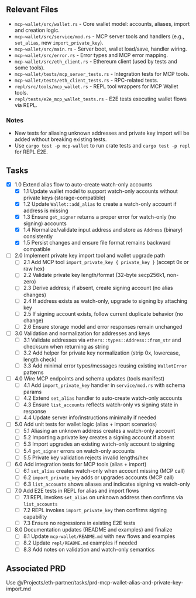 ## Relevant Files

- `mcp-wallet/src/wallet.rs` - Core wallet model: accounts, aliases, import and creation logic.
- `mcp-wallet/src/service/mod.rs` - MCP server tools and handlers (e.g., `set_alias`, new `import_private_key`).
- `mcp-wallet/src/main.rs` - Server boot, wallet load/save, handler wiring.
- `mcp-wallet/src/error.rs` - Error types and MCP error mapping.
- `mcp-wallet/src/eth_client.rs` - Ethereum client (used by tests and some tools).
- `mcp-wallet/tests/mcp_server_tests.rs` - Integration tests for MCP tools.
- `mcp-wallet/tests/eth_client_tests.rs` - RPC-related tests.
- `repl/src/tools/mcp_wallet.rs` - REPL tool wrappers for MCP Wallet tools.
- `repl/tests/e2e_mcp_wallet_tests.rs` - E2E tests executing wallet flows via REPL.

### Notes

- New tests for aliasing unknown addresses and private key import will be added without
  breaking existing tests.
- Use `cargo test -p mcp-wallet` to run crate tests and `cargo test -p repl` for REPL E2E.

## Tasks

- [x] 1.0 Extend alias flow to auto-create watch-only accounts
  - [x] 1.1 Update wallet model to support watch-only accounts without private keys (storage-compatible)
  - [x] 1.2 Update `Wallet::add_alias` to create a watch-only account if address is missing
  - [x] 1.3 Ensure `get_signer` returns a proper error for watch-only (no signing) accounts
  - [x] 1.4 Normalize/validate input address and store as `Address` (binary) consistently
  - [x] 1.5 Persist changes and ensure file format remains backward compatible

- [ ] 2.0 Implement private key import tool and wallet upgrade path
  - [ ] 2.1 Add MCP tool `import_private_key { private_key }` (accept 0x or raw hex)
  - [ ] 2.2 Validate private key length/format (32-byte secp256k1, non-zero)
  - [ ] 2.3 Derive address; if absent, create signing account (no alias changes)
  - [ ] 2.4 If address exists as watch-only, upgrade to signing by attaching key
  - [ ] 2.5 If signing account exists, follow current duplicate behavior (no change)
  - [ ] 2.6 Ensure storage model and error responses remain unchanged

- [ ] 3.0 Validation and normalization for addresses and keys
  - [ ] 3.1 Validate addresses via `ethers::types::Address::from_str` and checksum when returning as string
  - [ ] 3.2 Add helper for private key normalization (strip 0x, lowercase, length check)
  - [ ] 3.3 Add minimal error types/messages reusing existing `WalletError` patterns

- [ ] 4.0 Wire MCP endpoints and schema updates (tools manifest)
  - [ ] 4.1 Add `import_private_key` handler in `service/mod.rs` with schema params
  - [ ] 4.2 Extend `set_alias` handler to auto-create watch-only accounts
  - [ ] 4.3 Ensure `list_accounts` reflects watch-only vs signing state in response
  - [ ] 4.4 Update server info/instructions minimally if needed

- [ ] 5.0 Add unit tests for wallet logic (alias + import scenarios)
  - [ ] 5.1 Aliasing an unknown address creates a watch-only account
  - [ ] 5.2 Importing a private key creates a signing account if absent
  - [ ] 5.3 Import upgrades an existing watch-only account to signing
  - [ ] 5.4 `get_signer` errors on watch-only accounts
  - [ ] 5.5 Private key validation rejects invalid lengths/hex

- [ ] 6.0 Add integration tests for MCP tools (alias + import)
  - [ ] 6.1 `set_alias` creates watch-only when account missing (MCP call)
  - [ ] 6.2 `import_private_key` adds or upgrades accounts (MCP call)
  - [ ] 6.3 `list_accounts` shows aliases and indicates signing vs watch-only

- [ ] 7.0 Add E2E tests in REPL for alias and import flows
  - [ ] 7.1 REPL invokes `set_alias` on unknown address then confirms via `list_accounts`
  - [ ] 7.2 REPL invokes `import_private_key` then confirms signing capability
  - [ ] 7.3 Ensure no regressions in existing E2E tests

- [ ] 8.0 Documentation updates (README and examples) and finalize
  - [ ] 8.1 Update `mcp-wallet/README.md` with new flows and examples
  - [ ] 8.2 Update `repl/README.md` examples if needed
  - [ ] 8.3 Add notes on validation and watch-only semantics

## Associated PRD

Use @/Projects/eth-partner/tasks/prd-mcp-wallet-alias-and-private-key-import.md
